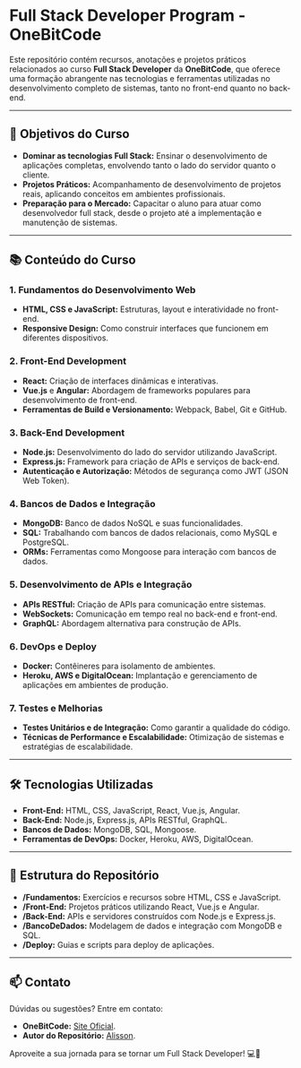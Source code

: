 # Full Stack Developer Program - OneBitCode

Este repositório contém recursos, anotações e projetos práticos relacionados ao curso **Full Stack Developer** da **OneBitCode**, que oferece uma formação abrangente nas tecnologias e ferramentas utilizadas no desenvolvimento completo de sistemas, tanto no front-end quanto no back-end.

---

## 🎯 **Objetivos do Curso**  
- **Dominar as tecnologias Full Stack:** Ensinar o desenvolvimento de aplicações completas, envolvendo tanto o lado do servidor quanto o cliente.  
- **Projetos Práticos:** Acompanhamento de desenvolvimento de projetos reais, aplicando conceitos em ambientes profissionais.  
- **Preparação para o Mercado:** Capacitar o aluno para atuar como desenvolvedor full stack, desde o projeto até a implementação e manutenção de sistemas.

---

## 📚 **Conteúdo do Curso**  

### 1. **Fundamentos do Desenvolvimento Web**  
- **HTML, CSS e JavaScript:** Estruturas, layout e interatividade no front-end.  
- **Responsive Design:** Como construir interfaces que funcionem em diferentes dispositivos.

### 2. **Front-End Development**  
- **React:** Criação de interfaces dinâmicas e interativas.  
- **Vue.js** e **Angular:** Abordagem de frameworks populares para desenvolvimento de front-end.  
- **Ferramentas de Build e Versionamento:** Webpack, Babel, Git e GitHub.

### 3. **Back-End Development**  
- **Node.js:** Desenvolvimento do lado do servidor utilizando JavaScript.  
- **Express.js:** Framework para criação de APIs e serviços de back-end.  
- **Autenticação e Autorização:** Métodos de segurança como JWT (JSON Web Token).

### 4. **Bancos de Dados e Integração**  
- **MongoDB:** Banco de dados NoSQL e suas funcionalidades.  
- **SQL:** Trabalhando com bancos de dados relacionais, como MySQL e PostgreSQL.  
- **ORMs:** Ferramentas como Mongoose para interação com bancos de dados.

### 5. **Desenvolvimento de APIs e Integração**  
- **APIs RESTful:** Criação de APIs para comunicação entre sistemas.  
- **WebSockets:** Comunicação em tempo real no back-end e front-end.  
- **GraphQL:** Abordagem alternativa para construção de APIs.

### 6. **DevOps e Deploy**  
- **Docker:** Contêineres para isolamento de ambientes.  
- **Heroku, AWS e DigitalOcean:** Implantação e gerenciamento de aplicações em ambientes de produção.

### 7. **Testes e Melhorias**  
- **Testes Unitários e de Integração:** Como garantir a qualidade do código.  
- **Técnicas de Performance e Escalabilidade:** Otimização de sistemas e estratégias de escalabilidade.

---

## 🛠️ **Tecnologias Utilizadas**  
- **Front-End:** HTML, CSS, JavaScript, React, Vue.js, Angular.  
- **Back-End:** Node.js, Express.js, APIs RESTful, GraphQL.  
- **Bancos de Dados:** MongoDB, SQL, Mongoose.  
- **Ferramentas de DevOps:** Docker, Heroku, AWS, DigitalOcean.

---

## 📂 **Estrutura do Repositório**  
- **/Fundamentos:** Exercícios e recursos sobre HTML, CSS e JavaScript.  
- **/Front-End:** Projetos práticos utilizando React, Vue.js e Angular.  
- **/Back-End:** APIs e servidores construídos com Node.js e Express.js.  
- **/BancoDeDados:** Modelagem de dados e integração com MongoDB e SQL.  
- **/Deploy:** Guias e scripts para deploy de aplicações.

---

## 📫 **Contato**  
Dúvidas ou sugestões? Entre em contato:  
- **OneBitCode:** [Site Oficial](https://onebitcode.com).  
- **Autor do Repositório:** [Alisson](mailto:alissonpef@gmail.com).  

Aproveite a sua jornada para se tornar um Full Stack Developer! 💻🚀

